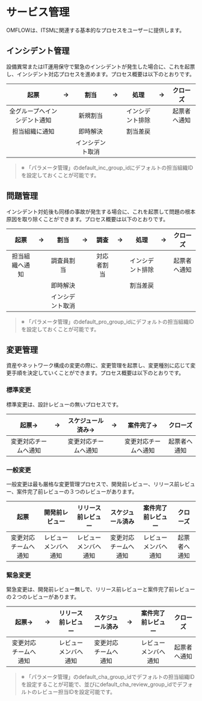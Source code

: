 

# サービス管理

OMFLOWは、ITSMに関連する基本的なプロセスをユーザーに提供します。

## インシデント管理

設備異常またはIT運用保守で緊急のインシデントが発生した場合に、これを起票し、インシデント対応プロセスを進めます。プロセス概要は以下のとおりです。

|      起票      |  → |   割当　 |  → |   処理   |  → |   クローズ   |
| :------------: | :-: | :------: | :-: | :------: | :-: | :----------: |
| 全グループへインシデント通知 |     | 新規割当 |     | インシデント排除 |     | 起票者へ通知 |
|  担当組織に通知  |     | 即時解決 |     | 割当差戻 |     |              |
|                |     | インシデント取消 |     |          |     |              |

> ※ 「パラメータ管理」のdefault\_inc\_group\_idにデフォルトの担当組織IDを設定しておくことが可能です。

## 問題管理

インシデント対処後も同様の事故が発生する場合に、これを起票して問題の根本原因を取り除くことができます。プロセス概要は以下のとおりです。

|     起票     |  →  |   割当   |  →  |   調查   |  →  | 処理 |  →  |     クローズ     |
| :----------: | :-: | :----------: | :-: | :----------: | :-: | :------: | :-: | :----------: |
| 担当組織へ通知 |     | 調査員割当 |     | 対応者割当   |     | インシデント排除 |     | 起票者へ通知 |
|              |     |   即時解決   |     |              |     | 割当差戻 |     |              |
|              |     |   インシデント取消   |     |              |     |          |     |              |

> ※ 「パラメータ管理」のdefault\_pro\_group\_idにデフォルトの担当組織IDを設定しておくことが可能です。

## 変更管理

資産やネットワーク構成の変更の際に、変更管理を起票し、変更種別に応じて変更手順を決定していくことができます。プロセス概要は以下のとおりです。

### 標準変更

標準変更は、設計レビューの無いプロセスです。

|      起票→     |  →  |     スケジュール済み→    |  →  |      案件完了→     |     クローズ     |
| :------------: | :-: | :------------: | :-: | :------------: | :----------: |
| 変更対応チームへ通知 |     | 変更対応チームへ通知 |     | 変更対応チームへ通知 | 起票者へ通知 |

### 一般変更

一般変更は最も厳格な変更管理プロセスで、開発前レビュー、リリース前レビュー、案件完了前レビューの３つのレビューがあります。

|      起票      |   開発前レビュー   |  リリース前レビュー  |     スケジュール済み     |   案件完了前レビュー   |     クローズ     |
| :------------: | :------------: | :----------: | :------------: | :----------: | :----------: |
| 変更対応チームへ通知 |  レビューメンバへ通知  | レビューメンバへ通知 | 変更対応チームへ通知 | レビューメンバへ通知 | 起票者へ通知 |

### 緊急変更

緊急変更は、開発前レビュー無しで、リリース前レビューと案件完了前レビューの２つのレビューがあります。

|      起票→     |  →  |  リリース前レビュー   |     スケジュール済み     |  →  |   案件完了前レビュー   |     クローズ     |
| :------------: | :-: | :----------: | :------------: | :-: | :----------: | :----------: |
| 変更対応チームへ通知 |     | レビューメンバへ通知 | 変更対応チームへ通知 |     | レビューメンバへ通知 | 起票者へ通知 |

> ※ 「パラメータ管理」のdefault\_cha\_group\_idでデフォルトの担当組織IDを設定することが可能で、並びにdefault\_cha\_review\_group\_idでデフォルトのレビュー担当IDを設定可能です。
